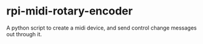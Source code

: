 # rpi-midi-rotary-encoder
A python script to create a midi device, and send control change messages out through it.

